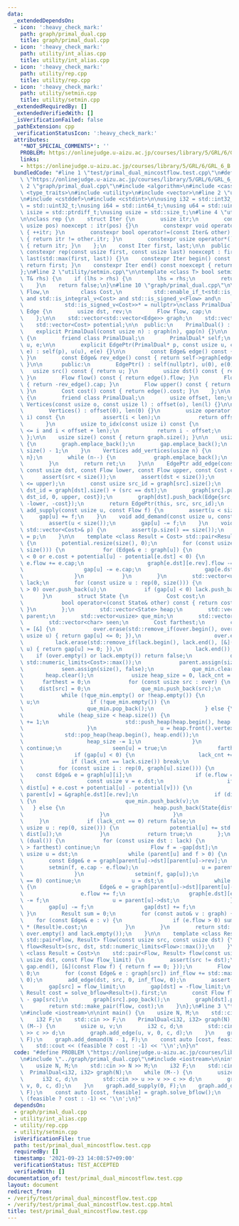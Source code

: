 ```yaml
---
data:
  _extendedDependsOn:
  - icon: ':heavy_check_mark:'
    path: graph/primal_dual.cpp
    title: graph/primal_dual.cpp
  - icon: ':heavy_check_mark:'
    path: utility/int_alias.cpp
    title: utility/int_alias.cpp
  - icon: ':heavy_check_mark:'
    path: utility/rep.cpp
    title: utility/rep.cpp
  - icon: ':heavy_check_mark:'
    path: utility/setmin.cpp
    title: utility/setmin.cpp
  _extendedRequiredBy: []
  _extendedVerifiedWith: []
  _isVerificationFailed: false
  _pathExtension: cpp
  _verificationStatusIcon: ':heavy_check_mark:'
  attributes:
    '*NOT_SPECIAL_COMMENTS*': ''
    PROBLEM: https://onlinejudge.u-aizu.ac.jp/courses/library/5/GRL/6/GRL_6_B
    links:
    - https://onlinejudge.u-aizu.ac.jp/courses/library/5/GRL/6/GRL_6_B
  bundledCode: "#line 1 \"test/primal_dual_mincostflow.test.cpp\"\n#define PROBLEM\
    \ \"https://onlinejudge.u-aizu.ac.jp/courses/library/5/GRL/6/GRL_6_B\"\n#line\
    \ 2 \"graph/primal_dual.cpp\"\n#include <algorithm>\n#include <cassert>\n#include\
    \ <type_traits>\n#include <utility>\n#include <vector>\n#line 2 \"utility/int_alias.cpp\"\
    \n#include <cstddef>\n#include <cstdint>\n\nusing i32 = std::int32_t;\nusing u32\
    \ = std::uint32_t;\nusing i64 = std::int64_t;\nusing u64 = std::uint64_t;\nusing\
    \ isize = std::ptrdiff_t;\nusing usize = std::size_t;\n#line 4 \"utility/rep.cpp\"\
    \n\nclass rep {\n    struct Iter {\n        usize itr;\n        constexpr Iter(const\
    \ usize pos) noexcept : itr(pos) {}\n        constexpr void operator++() noexcept\
    \ { ++itr; }\n        constexpr bool operator!=(const Iter& other) const noexcept\
    \ { return itr != other.itr; }\n        constexpr usize operator*() const noexcept\
    \ { return itr; }\n    };\n    const Iter first, last;\n\n  public:\n    explicit\
    \ constexpr rep(const usize first, const usize last) noexcept : first(first),\
    \ last(std::max(first, last)) {}\n    constexpr Iter begin() const noexcept {\
    \ return first; }\n    constexpr Iter end() const noexcept { return last; }\n\
    };\n#line 2 \"utility/setmin.cpp\"\n\ntemplate <class T> bool setmin(T& lhs, const\
    \ T& rhs) {\n    if (lhs > rhs) {\n        lhs = rhs;\n        return true;\n\
    \    }\n    return false;\n}\n#line 10 \"graph/primal_dual.cpp\"\n\ntemplate <class\
    \ Flow,\n          class Cost,\n          std::enable_if_t<std::is_integral_v<Flow>\
    \ and std::is_integral_v<Cost> and std::is_signed_v<Flow> and\n              \
    \             std::is_signed_v<Cost>>* = nullptr>\nclass PrimalDual {\n    struct\
    \ Edge {\n        usize dst, rev;\n        Flow flow, cap;\n        Cost cost;\n\
    \    };\n\n    std::vector<std::vector<Edge>> graph;\n    std::vector<Flow> gap;\n\
    \    std::vector<Cost> potential;\n\n  public:\n    PrimalDual() : graph() {}\n\
    \    explicit PrimalDual(const usize n) : graph(n), gap(n) {}\n\n    class EdgePtr\
    \ {\n        friend class PrimalDual;\n        PrimalDual* self;\n        usize\
    \ u, e;\n\n        explicit EdgePtr(PrimalDual* p, const usize u, const usize\
    \ e) : self(p), u(u), e(e) {}\n\n        const Edge& edge() const { return self->graph[u][e];\
    \ }\n        const Edge& rev_edge() const { return self->graph[edge().dst][edge().rev];\
    \ }\n\n      public:\n        EdgePtr() : self(nullptr), u(0), e(0) {}\n     \
    \   usize src() const { return u; }\n        usize dst() const { return edge().dst;\
    \ }\n        Flow flow() const { return edge().flow; }\n        Flow lower() const\
    \ { return -rev_edge().cap; }\n        Flow upper() const { return edge().cap;\
    \ }\n        Cost cost() const { return edge().cost; }\n    };\n\n    class Vertices\
    \ {\n        friend class PrimalDual;\n        usize offset, len;\n        explicit\
    \ Vertices(const usize o, const usize l) : offset(o), len(l) {}\n\n      public:\n\
    \        Vertices() : offset(0), len(0) {}\n        usize operator[](const usize\
    \ i) const {\n            assert(i < len);\n            return offset + i;\n \
    \       }\n        usize to_idx(const usize i) const {\n            assert(offset\
    \ <= i and i < offset + len);\n            return i - offset;\n        }\n   \
    \ };\n\n    usize size() const { return graph.size(); }\n\n    usize add_vertex()\
    \ {\n        graph.emplace_back();\n        gap.emplace_back();\n        return\
    \ size() - 1;\n    }\n    Vertices add_vertices(usize n) {\n        Vertices ret{size(),\
    \ n};\n        while (n--) {\n            graph.emplace_back();\n            gap.emplace_back();\n\
    \        }\n        return ret;\n    }\n\n    EdgePtr add_edge(const usize src,\
    \ const usize dst, const Flow lower, const Flow upper, const Cost cost) {\n  \
    \      assert(src < size());\n        assert(dst < size());\n        assert(lower\
    \ <= upper);\n        const usize src_id = graph[src].size();\n        const usize\
    \ dst_id = graph[dst].size() + (src == dst);\n        graph[src].push_back(Edge{dst,\
    \ dst_id, 0, upper, cost});\n        graph[dst].push_back(Edge{src, src_id, 0,\
    \ -lower, -cost});\n        return EdgePtr(this, src, src_id);\n    }\n\n    void\
    \ add_supply(const usize u, const Flow f) {\n        assert(u < size());\n   \
    \     gap[u] += f;\n    }\n    void add_demand(const usize u, const Flow f) {\n\
    \        assert(u < size());\n        gap[u] -= f;\n    }\n    void set_potential(const\
    \ std::vector<Cost>& p) {\n        assert(p.size() == size());\n        potential\
    \ = p;\n    }\n\n    template <class Result = Cost> std::pair<Result, bool> solve_bflow()\
    \ {\n        potential.resize(size(), 0);\n        for (const usize u : rep(0,\
    \ size())) {\n            for (Edge& e : graph[u]) {\n                if (e.cap\
    \ < 0 or e.cost + potential[u] - potential[e.dst] < 0) {\n                   \
    \ e.flow += e.cap;\n                    graph[e.dst][e.rev].flow -= e.cap;\n \
    \                   gap[u] -= e.cap;\n                    gap[e.dst] += e.cap;\n\
    \                }\n            }\n        }\n        std::vector<usize> over,\
    \ lack;\n        for (const usize u : rep(0, size())) {\n            if (gap[u]\
    \ > 0) over.push_back(u);\n            if (gap[u] < 0) lack.push_back(u);\n  \
    \      }\n        struct State {\n            Cost cost;\n            usize vertex;\n\
    \            bool operator<(const State& other) const { return cost > other.cost;\
    \ }\n        };\n        std::vector<State> heap;\n        std::vector<Edge*>\
    \ parent;\n        std::vector<usize> que_min;\n        std::vector<Cost> dist;\n\
    \        std::vector<char> seen;\n        Cost farthest;\n        const auto dual\
    \ = [&] {\n            over.erase(std::remove_if(over.begin(), over.end(), [&](const\
    \ usize u) { return gap[u] <= 0; }),\n                       over.end());\n  \
    \          lack.erase(std::remove_if(lack.begin(), lack.end(), [&](const usize\
    \ u) { return gap[u] >= 0; }),\n                       lack.end());\n        \
    \    if (over.empty() or lack.empty()) return false;\n            dist.assign(size(),\
    \ std::numeric_limits<Cost>::max());\n            parent.assign(size(), nullptr);\n\
    \            seen.assign(size(), false);\n            que_min.clear();\n     \
    \       heap.clear();\n            usize heap_size = 0, lack_cnt = 0;\n      \
    \      farthest = 0;\n            for (const usize src : over) {\n           \
    \     dist[src] = 0;\n                que_min.push_back(src);\n            }\n\
    \            while (!que_min.empty() or !heap.empty()) {\n                usize\
    \ u;\n                if (!que_min.empty()) {\n                    u = que_min.back();\n\
    \                    que_min.pop_back();\n                } else {\n         \
    \           while (heap_size < heap.size()) {\n                        heap_size\
    \ += 1;\n                        std::push_heap(heap.begin(), heap.begin() + heap_size);\n\
    \                    }\n                    u = heap.front().vertex;\n       \
    \             std::pop_heap(heap.begin(), heap.end());\n                    heap.pop_back();\n\
    \                    heap_size -= 1;\n                }\n                if (seen[u])\
    \ continue;\n                seen[u] = true;\n                farthest = dist[u];\n\
    \                if (gap[u] < 0) {\n                    lack_cnt += 1;\n     \
    \               if (lack_cnt == lack.size()) break;\n                }\n     \
    \           for (const usize i : rep(0, graph[u].size())) {\n                \
    \    const Edge& e = graph[u][i];\n                    if (e.flow == e.cap) continue;\n\
    \                    const usize v = e.dst;\n                    if (setmin(dist[v],\
    \ dist[u] + e.cost + potential[u] - potential[v])) {\n                       \
    \ parent[v] = &graph[e.dst][e.rev];\n                        if (dist[v] == dist[u])\
    \ {\n                            que_min.push_back(v);\n                     \
    \   } else {\n                            heap.push_back(State{dist[v], v});\n\
    \                        }\n                    }\n                }\n       \
    \     }\n            if (lack_cnt == 0) return false;\n            for (const\
    \ usize u : rep(0, size())) {\n                potential[u] += std::min(farthest,\
    \ dist[u]);\n            }\n            return true;\n        };\n        while\
    \ (dual()) {\n            for (const usize dst : lack) {\n                if (dist[dst]\
    \ > farthest) continue;\n                Flow f = -gap[dst];\n               \
    \ usize u = dst;\n                while (parent[u] and f > 0) {\n            \
    \        const Edge& e = graph[parent[u]->dst][parent[u]->rev];\n            \
    \        setmin(f, e.cap - e.flow);\n                    u = parent[u]->dst;\n\
    \                }\n                setmin(f, gap[u]);\n                if (f\
    \ == 0) continue;\n                u = dst;\n                while (parent[u])\
    \ {\n                    Edge& e = graph[parent[u]->dst][parent[u]->rev];\n  \
    \                  e.flow += f;\n                    graph[e.dst][e.rev].flow\
    \ -= f;\n                    u = parent[u]->dst;\n                }\n        \
    \        gap[u] -= f;\n                gap[dst] += f;\n            }\n       \
    \ }\n        Result sum = 0;\n        for (const auto& v : graph) {\n        \
    \    for (const Edge& e : v) {\n                if (e.flow > 0) sum += (Result)e.flow\
    \ * (Result)e.cost;\n            }\n        }\n        return std::make_pair(sum,\
    \ over.empty() and lack.empty());\n    }\n\n    template <class Result = Cost>\
    \ std::pair<Flow, Result> flow(const usize src, const usize dst) {\n        return\
    \ flow<Result>(src, dst, std::numeric_limits<Flow>::max());\n    }\n    template\
    \ <class Result = Cost>\n    std::pair<Flow, Result> flow(const usize src, const\
    \ usize dst, const Flow flow_limit) {\n        assert(src != dst);\n        assert(std::all_of(gap.begin(),\
    \ gap.end(), [&](const Flow f) { return f == 0; }));\n        Flow inf_flow =\
    \ 0;\n        for (const Edge& e : graph[src]) inf_flow += std::max<Flow>(e.cap,\
    \ 0);\n        add_edge(dst, src, 0, inf_flow, 0);\n        assert(solve_bflow<Result>().second);\n\
    \        gap[src] = flow_limit;\n        gap[dst] = -flow_limit;\n        const\
    \ Result cost = solve_bflow<Result>().first;\n        const Flow flow = flow_limit\
    \ - gap[src];\n        graph[src].pop_back();\n        graph[dst].pop_back();\n\
    \        return std::make_pair(flow, cost);\n    }\n};\n#line 3 \"test/primal_dual_mincostflow.test.cpp\"\
    \n#include <iostream>\n\nint main() {\n    usize N, M;\n    std::cin >> N >> M;\n\
    \    i32 F;\n    std::cin >> F;\n    PrimalDual<i32, i32> graph(N);\n    while\
    \ (M--) {\n        usize u, v;\n        i32 c, d;\n        std::cin >> u >> v\
    \ >> c >> d;\n        graph.add_edge(u, v, 0, c, d);\n    }\n    graph.add_supply(0,\
    \ F);\n    graph.add_demand(N - 1, F);\n    const auto [cost, feasible] = graph.solve_bflow();\n\
    \    std::cout << (feasible ? cost : -1) << '\\n';\n}\n"
  code: "#define PROBLEM \"https://onlinejudge.u-aizu.ac.jp/courses/library/5/GRL/6/GRL_6_B\"\
    \n#include \"../graph/primal_dual.cpp\"\n#include <iostream>\n\nint main() {\n\
    \    usize N, M;\n    std::cin >> N >> M;\n    i32 F;\n    std::cin >> F;\n  \
    \  PrimalDual<i32, i32> graph(N);\n    while (M--) {\n        usize u, v;\n  \
    \      i32 c, d;\n        std::cin >> u >> v >> c >> d;\n        graph.add_edge(u,\
    \ v, 0, c, d);\n    }\n    graph.add_supply(0, F);\n    graph.add_demand(N - 1,\
    \ F);\n    const auto [cost, feasible] = graph.solve_bflow();\n    std::cout <<\
    \ (feasible ? cost : -1) << '\\n';\n}"
  dependsOn:
  - graph/primal_dual.cpp
  - utility/int_alias.cpp
  - utility/rep.cpp
  - utility/setmin.cpp
  isVerificationFile: true
  path: test/primal_dual_mincostflow.test.cpp
  requiredBy: []
  timestamp: '2021-09-23 14:08:57+09:00'
  verificationStatus: TEST_ACCEPTED
  verifiedWith: []
documentation_of: test/primal_dual_mincostflow.test.cpp
layout: document
redirect_from:
- /verify/test/primal_dual_mincostflow.test.cpp
- /verify/test/primal_dual_mincostflow.test.cpp.html
title: test/primal_dual_mincostflow.test.cpp
---
```

